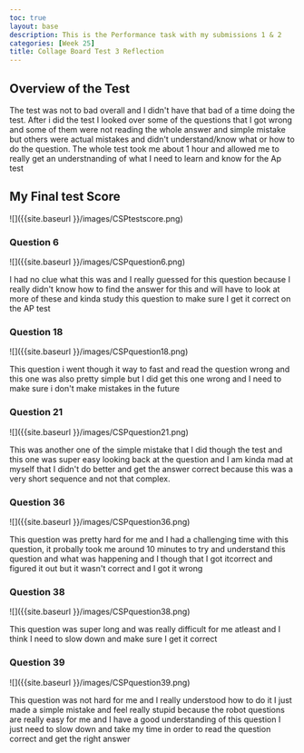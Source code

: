 ```yaml
---
toc: true
layout: base
description: This is the Performance task with my submissions 1 & 2
categories: [Week 25]
title: Collage Board Test 3 Reflection
---
```


## Overview of the Test

The test was not to bad overall and I didn't have that bad of a time doing the test. After i did the test I looked over some of the questions that I got wrong and some of them were not reading the whole answer and simple mistake but others were actual mistakes and didn't understand/know what or how to do the question. The whole test took me about 1 hour and allowed me to really get an understnanding of what I need to learn and know for the Ap test

## My Final test Score

![]({{site.baseurl }}/images/CSPtestscore.png)


### Question 6

![]({{site.baseurl }}/images/CSPquestion6.png)

I had no clue what this was and I really guessed for this question because I really didn't know how to find the answer for this and will have to look at more of these and kinda study this question to make sure I get it correct on the AP test

### Question 18

![]({{site.baseurl }}/images/CSPquestion18.png)

This question i went though it way to fast and read the question wrong and this one was also pretty simple but I did get this one wrong and I need to make sure i don't make mistakes in the future

### Question 21

![]({{site.baseurl }}/images/CSPquestion21.png)

This was another one of the simple mistake that I did though the test and this one was super easy looking back at the question and I am kinda mad at myself that I didn't do better and get the answer correct because this was a very short sequence and not that complex.


### Question 36

![]({{site.baseurl }}/images/CSPquestion36.png)

This question was pretty hard for me and I had a challenging time with this question, it probally took me around 10 minutes to try and understand this question and what was happening and I though that I got itcorrect and figured it out but it wasn't correct and I got it wrong

### Question 38

![]({{site.baseurl }}/images/CSPquestion38.png)

This question was super long and was really difficult for me atleast and I think I need to slow down and make sure I get it correct

### Question 39

![]({{site.baseurl }}/images/CSPquestion39.png)

This question was not hard for me and I really understood how to do it I just made a simple mistake and feel really stupid because the robot questions are really easy for me and I have a good understanding of this question I just need to slow down and take my time in order to read the question correct and get the right answer